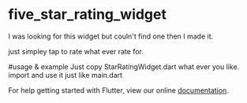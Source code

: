 # five_star_rating_widget

I was looking for this widget but couln't find one then I made it.

just simpley tap to rate what ever rate for.

#usage & example
Just copy StarRatingWidget.dart what ever you like.
import and use it just like main.dart 

For help getting started with Flutter, view our online
[documentation](https://flutter.io/).

